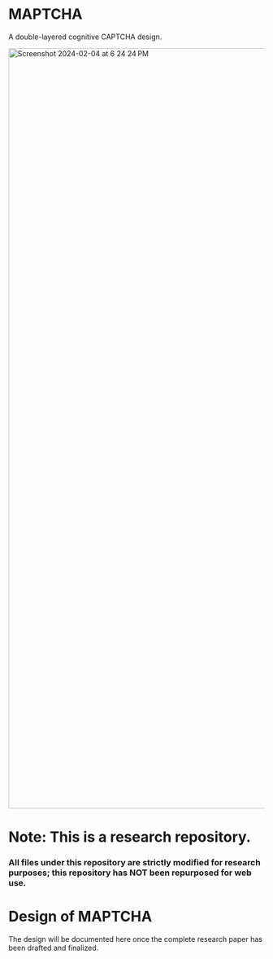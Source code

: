 # MAPTCHA
A double-layered cognitive CAPTCHA design. 

<img width="1493" alt="Screenshot 2024-02-04 at 6 24 24 PM" src="https://github.com/n1waii/MAPTCHA/assets/52839154/394d94ba-eb0a-44e4-b102-23e1e1f5ef2c">



# Note: This is a research repository.
### All files under this repository are strictly modified for research purposes; this repository has NOT been repurposed for web use.  

# Design of MAPTCHA
The design will be documented here once the complete research paper has been drafted and finalized.
